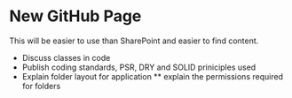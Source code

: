 # New GitHub Page

This will be easier to use than SharePoint and easier to find content.
* Discuss classes in code
* Publish coding standards, PSR, DRY and SOLID priniciples used
* Explain folder layout for application
** explain the permissions required for folders

